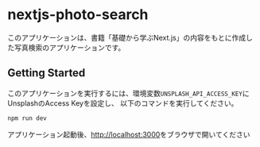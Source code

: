 # nextjs-photo-search

このアプリケーションは、書籍「基礎から学ぶNext.js」の内容をもとに作成した写真検索のアプリケーションです。

## Getting Started

このアプリケーションを実行するには、環境変数`UNSPLASH_API_ACCESS_KEY`にUnsplashのAccess Keyを設定し、
以下のコマンドを実行してください。

```bash
npm run dev
```

アプリケーション起動後、[http://localhost:3000](http://localhost:3000)をブラウザで開いてください